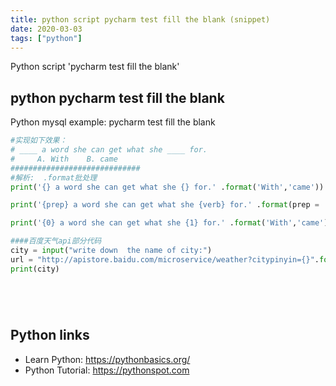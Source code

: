 ```yaml
---
title: python script pycharm test fill the blank (snippet)
date: 2020-03-03
tags: ["python"]
---
```

Python script 'pycharm test fill the blank'


## python pycharm test fill the blank

Python mysql example: pycharm test fill the blank

```python
#实现如下效果：
# ____ a word she can get what she ____ for.
#     A. With    B. came
#############################
#解析:  .format批处理
print('{} a word she can get what she {} for.' .format('With','came'))

print('{prep} a word she can get what she {verb} for.' .format(prep = 'With',verb = 'came'))

print('{0} a word she can get what she {1} for.' .format('With','came'))

####百度天气api部分代码
city = input("write down  the name of city:")
url = "http://apistore.baidu.com/microservice/weather?citypinyin={}".format(city)
print(city)






```

## Python links

- Learn Python: https://pythonbasics.org/
- Python Tutorial: https://pythonspot.com
